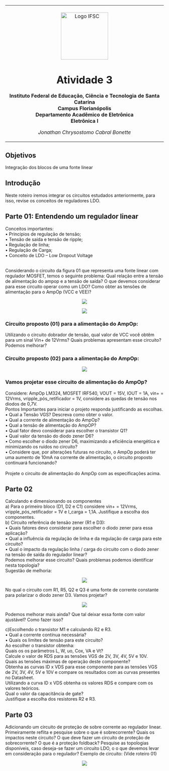<table align="center"><tr><td align="center" width="9999"><br>
<img src="../../Imagens/logoifsc.png" align="center" width="150" alt="Logo IFSC">

# Atividade 3

<b>Instituto Federal de Educação, Ciência e Tecnologia de Santa Catarina<br>
Campus Florianópolis<br>
Departamento Acadêmico de Eletrônica<br>
Eletrônica I</b>

*Jonathan Chrysostomo Cabral Bonette*
</td></tr></table>

## Objetivos

Integração dos blocos de uma fonte linear

## Introdução
Neste roteiro iremos integrar os circuitos estudados anteriormente, para isso, revise os conceitos de reguladores LDO.

## Parte 01: Entendendo um regulador linear  
Conceitos importantes:<br>
• Princípios de regulação de tensão;<br>
• Tensão de saída e tensão de ripple;<br>
• Regulação de linha;<br>
• Regulação de Carga;<br>
• Conceito de LDO – Low Dropout Voltage<br><br>

Considerando o circuito da figura 01 que representa uma fonte linear com regulador MOSFET, temos o seguinte problema: Qual relação entre a tensão de alimentação do ampop e a tensão de saída? O que devemos considerar para esse circuito operar como um LDO? Como obter as tensões de alimentação para o AmpOp (VCC e VEE)?

<p align="center"><img src="../../Imagens/Laboratório Final/imagem1.png" align="center"><br></p>
<p align="center"><img src="../../Imagens/Laboratório Final/imagem2.png" align="center"><br></p>

### Circuito proposto (01) para a alimentação do AmpOp:

Utilizando o circuito dobrador de tensão, qual valor de VCC você obtêm para um sinal Vin+ de 12Vrms? Quais problemas apresentam esse circuito? Podemos melhorar?

### Circuito proposto (02) para a alimentação do AmpOp:

<p align="center"><img src="../../Imagens/Laboratório Final/imagem3.png" align="center"><br></p>

### Vamos projetar esse circuito de alimentação do AmpOp?
Considere: AmpOp LM324, MOSFET IRF540, VOUT = 15V, IOUT = 1A, vin+ = 12Vrms, vripple_pós_retificador = 1V, considere as quedas de tensão nos diodos de 0,7V.<br>
Pontos Importantes para iniciar o projeto responda justificando as escolhas.<br>
• Qual a Tensão VGS? Descreva como obter o valor.<br>
• Qual a corrente de alimentação do AmpOp?<br>
• Qual a tensão de alimentação do AmpOP?<br>
• Qual fator devo considerar para escolher o transistor Q1?<br>
• Qual valor da tensão do diodo zener D6?<br>
• Como escolher o diodo zener D6, maximizando a eficiência energética e minimizando os ruídos no circuito?<br>
• Considere que, por alterações futuras no circuito, o AmpOp poderá ter uma aumento de 10mA na corrente de alimentação, o circuito proposto continuará funcionando?<br><br>
Projete o circuito de alimentação do AmpOp com as especificações acima.

## Parte 02
Calculando e dimensionando os componentes<br>
a) Para o primeiro bloco (D1, D2 e C1) considere vin+ = 12Vrms, vripple_pós_retificador = 1V e I_carga = 1,1A. Justifique a escolha dos componentes.<br>
b) Circuito referência de tensão zener (R1 e D3):<br>
• Quais fatores devo considerar para escolher o diodo zener para essa aplicação?<br>
• Qual a influência da regulação de linha e da regulação de carga para este circuito?<br>
• Qual o impacto da regulação linha / carga do circuito com o diodo zener na tensão de saída do regulador linear?<br>
Podemos melhorar esse circuito? Quais problemas podemos identificar nesta topologia?<br>
Sugestão de melhoria:<br>

<p align="center"><img src="../../Imagens/Laboratório Final/imagem4.png" align="center"><br></p>

No qual o circuito com R1, R5, Q2 e Q3 é uma fonte de corrente constante para polarizar o diodo zener D3. Vamos projetar?

<p align="center"><img src="../../Imagens/Laboratório Final/imagem5.png" align="center"><br></p>

Podemos melhorar mais ainda? Que tal deixar essa fonte com valor ajustável? Como fazer isso?

c)Escolhendo o transistor M1 e calculando R2 e R3.<br>
• Qual a corrente contínua necessária?<br>
• Quais os limites de tensão para este circuito?<br>
Ao escolher o transistor obtenha:<br>
Quais os os parâmetros L, W, uo, Cox, VA e Vt?<br>
Calcule o valor de RDS para as tensões VGS de 2V, 3V, 4V, 5V e 10V.<br>
Quais as tensões máximas de operação deste componente?<br>
Obtenha as curvas ID x VDS para esse componente para as tensões VGS de 2V, 3V, 4V, 5V e 10V e compare os resultados com as curvas presentes no Datasheet.<br>
Utilizando a curva ID x VDS obtenha os valores RDS e compare com os valores teóricos.<br>
Qual o valor da capacitância de gate?<br>
Justifique a escolha dos resistores R2 e R3.<br>

## Parte 03
Adicionando um circuito de proteção de sobre corrente ao regulador linear.
Primeiramente reflita e pesquise sobre o que é sobrecorrente? Quais os impactos neste circuito?
O que deve fazer um circuito de proteção de sobrecorrente? O que é a proteção foldback?
Pesquise as topologias disponíveis, caso deseja-se fazer um circuito LDO, o o que devemos levar em consideração para o regulador?
Exemplo de circuito: (Vide roteiro 01)

<p align="center"><img src="../../Imagens/Laboratório Final/imagem6.png" align="center"><br></p>
